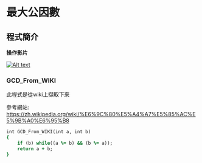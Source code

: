 # 最大公因數

## 程式簡介

**操作影片**

[![Alt text](https://img.youtube.com/vi/zlT-50VEYGQ/0.jpg)](https://www.youtube.com/watch?v=zlT-50VEYGQ)

### GCD_From_WIKI

 此程式是從wiki上擷取下來
 
 參考網站: https://zh.wikipedia.org/wiki/%E6%9C%80%E5%A4%A7%E5%85%AC%E5%9B%A0%E6%95%B8

```ruby
int GCD_From_WIKI(int a, int b)
{
	if (b) while((a %= b) && (b %= a));
	return a + b;
}
```
